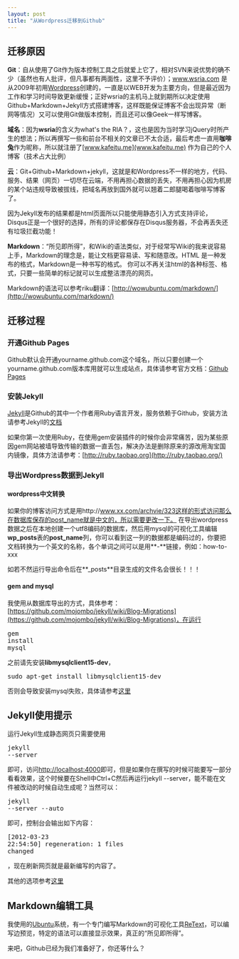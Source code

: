 ```yaml
---
layout: post
title: "从Wordpress迁移到Github"
---
```


## 迁移原因
**Git**：自从使用了Git作为版本控制工具之后就爱上它了，相对SVN来说优势的确不少（虽然也有人批评，但凡事都有两面性，这里不予评价）；www.wsria.com 是从2009年初用[Wordpress](http://wordpress.com/)创建的，一直是以WEB开发为主要方向，但是最近因为工作和学习时间导致更新缓慢；正好wsria的主机马上就到期所以决定使用Github+Markdown+Jekyll方式搭建博客，这样既能保证博客不会出现异常（断网等情况）又可以使用Git做版本控制，而且还可以像Geek一样写博客。

**域名**：因为**wsria**的含义为what's the RIA？，这也是因为当时学习jQuery时所产生的想法；所以再撰写一些和前台不相关的文章已不太合适，最后考虑一直用**咖啡兔**作为昵称，所以就注册了[www.kafeitu.me](www.kafeitu.me) 作为自己的个人博客（技术占大比例）

**云**：Git+Github+Markdown+jekyll，这就是和Wordpress不一样的地方，代码、服务、结果（网页）一切尽在云端，不用再担心数据的丢失，不用再担心因为机房的某个站违规导致被拔线，把域名再放到国外就可以翘着二郎腿喝着咖啡写博客了。

因为Jekyll发布的结果都是html页面所以只能使用静态引入方式支持评论，Disqus正是一个很好的选择，所有的评论都保存在Disqus服务器，不会再丢失还有垃圾拦截功能！

**Markdown**：“所见即所得”，和Wiki的语法类似，对于经常写Wiki的我来说容易上手，Markdown的理念是，能让文档更容易读、写和随意改。HTML 是一种发布的格式，Markdown是一种书写的格式。
你可以不再关注html的各种标签、格式，只要一些简单的标记就可以生成整洁漂亮的网页。

Markdown的语法可以参考riku翻译：[http://wowubuntu.com/markdown/](http://wowubuntu.com/markdown/)

## 迁移过程
### 开通Github Pages
Github默认会开通yourname.github.com这个域名，所以只要创建一个yourname.github.com版本库用就可以生成站点，具体请参考官方文档：[Github Pages](http://pages.github.com/)

### 安装Jekyll
[Jekyll](https://github.com/mojombo/jekyll)是Github的其中一个作者用Ruby语言开发，服务依赖于Github，安装方法请参考Jekyll的[文档](https://github.com/mojombo/jekyll)

如果你第一次使用Ruby，在使用gem安装插件的时候你会非常痛苦，因为某些原因gem网站被墙导致传输的数据一直丢包，解决办法是删除原来的源改用淘宝国内镜像，具体方法请参考：[http://ruby.taobao.org](http://ruby.taobao.org/)

### 导出Wordpress数据到Jekyll
#### wordpress中文转换
如果你的博客访问方式是用http://www.xx.com/archvie/323这样的形式访问那么在数据库保存的post_name就是中文的，所以需要更改一下。
在导出wordpress数据之后在本地创建一个utf8编码的数据库，然后用mysql的可视化工具编辑**wp_posts**表的**post_name**列，你可以看到这一列的数据都是编码过的，你要把文档转换为一个英文的名称，各个单词之间可以是用**-**链接，例如：how-to-xxx

如若不然运行导出命令后在**_posts**目录生成的文件名会很长！！！

#### gem and mysql
我使用从数据库导出的方式，具体参考：[https://github.com/mojombo/jekyll/wiki/Blog-Migrations](https://github.com/mojombo/jekyll/wiki/Blog-Migrations)，在运行<pre>gem install mysql</pre>之前请先安装**libmysqlclient15-dev**，
<pre>sudo apt-get install libmysqlclient15-dev</pre>
否则会导致安装mysql失败，具体请参考[这里](http://stackoverflow.com/questions/9816745/convert-wordpress-to-jekyll-has-a-error-of-ruby-mysql/9821988#9821988)

## Jekyll使用提示
运行Jekyll生成静态网页只需要使用<pre>jekyll --server</pre>即可，访问[http://localhost:4000](http://localhost:4000)即可，但是如果你在撰写的时候可能要写一部分看看效果，这个时候要在Shell中Ctrl+C然后再运行jekyll --server，能不能在文件被改动的时候自动生成呢？当然可以：<pre>jekyll --server --auto</pre>即可，控制台会输出如下内容：<pre>[2012-03-23 22:54:50] regeneration: 1 files changed</pre>，现在刷新网页就是最新编写的内容了。

其他的选项参考[这里](https://github.com/mojombo/jekyll/wiki/configuration)

## Markdown编辑工具
我使用的[Ubuntu](http://www.ubuntu.com, "Ubuntu Desktop x64")系统，有一个专门编写Markdown的可视化工具[ReText](http://sourceforge.net/p/retext/home/ReText/)，可以编写边预览，特定的语法可以直接显示效果，真正的“所见即所得”。

来吧，Github已经为我们准备好了，你还等什么？